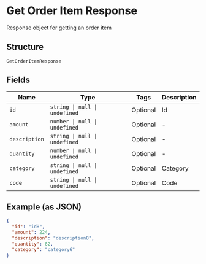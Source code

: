 
# Get Order Item Response

Response object for getting an order item

## Structure

`GetOrderItemResponse`

## Fields

| Name | Type | Tags | Description |
|  --- | --- | --- | --- |
| `id` | `string \| null \| undefined` | Optional | Id |
| `amount` | `number \| null \| undefined` | Optional | - |
| `description` | `string \| null \| undefined` | Optional | - |
| `quantity` | `number \| null \| undefined` | Optional | - |
| `category` | `string \| null \| undefined` | Optional | Category |
| `code` | `string \| null \| undefined` | Optional | Code |

## Example (as JSON)

```json
{
  "id": "id8",
  "amount": 224,
  "description": "description8",
  "quantity": 82,
  "category": "category6"
}
```

